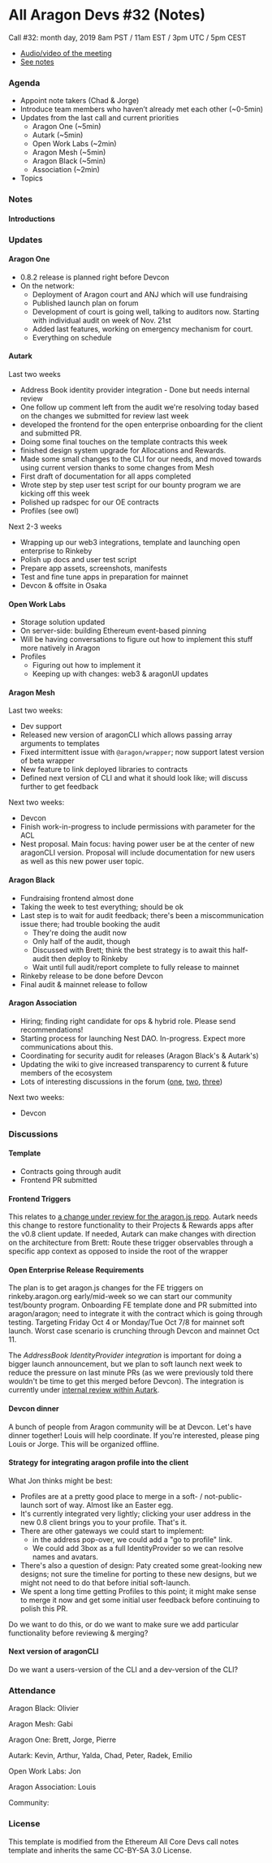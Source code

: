 
# All Aragon Devs #32 (Notes)
Call #32: month day, 2019 8am PST / 11am EST / 3pm UTC / 5pm CEST

- [Audio/video of the meeting](https://youtu.be/12hGuuBMo9s)
- [See notes](#notes)

### Agenda
* Appoint note takers (Chad & Jorge)
* Introduce team members who haven’t already met each other (~0-5min)
* Updates from the last call and current priorities
    * Aragon One (~5min)
    * Autark (~5min)
    * Open Work Labs (~2min)
    * Aragon Mesh (~5min)
    * Aragon Black (~5min)
    * Association (~2min)
* Topics


### Notes

#### Introductions


### Updates

#### Aragon One

- 0.8.2 release is planned right before Devcon
- On the network:
    - Deployment of Aragon court and ANJ which will use fundraising
    - Published launch plan on forum
    - Development of court is going well, talking to auditors now. Starting with individual audit on week of Nov. 21st
    - Added last features, working on emergency mechanism for court. 
    - Everything on schedule


#### Autark

Last two weeks
- Address Book identity provider integration - Done but needs internal review
- One follow up comment left from the audit we're resolving today based on the changes we submitted for review last week
- developed the frontend for the open enterprise onboarding for the client and submitted PR. 
- Doing some final touches on the template contracts this week
- finished design system upgrade for Allocations and Rewards.
- Made some small changes to the CLI for our needs, and moved towards using current version thanks to some changes from Mesh
- First draft of documentation for all apps completed
- Wrote step by step user test script for our bounty program we are kicking off this week
- Polished up radspec for our OE contracts
- Profiles (see owl)


Next 2-3 weeks
- Wrapping up our web3 integrations, template and launching open enterprise to Rinkeby 
- Polish up docs and user test script 
- Prepare app assets, screenshots, manifests
- Test and fine tune apps in preparation for mainnet
- Devcon & offsite in Osaka

#### Open Work Labs

- Storage solution updated
- On server-side: building Ethereum event-based pinning
- Will be having conversations to figure out how to implement this stuff more natively in Aragon
- Profiles
    - Figuring out how to implement it
    - Keeping up with changes: web3 & aragonUI updates

#### Aragon Mesh

Last two weeks:

- Dev support
- Released new version of aragonCLI which allows passing array arguments to templates
- Fixed intermittent issue with `@aragon/wrapper`; now support latest version of beta wrapper
- New feature to link deployed libraries to contracts
- Defined next version of CLI and what it should look like; will discuss further to get feedback

Next two weeks:

- Devcon
- Finish work-in-progress to include permissions with parameter for the ACL 
- Nest proposal. Main focus: having power user be at the center of new aragonCLI version. Proposal will include documentation for new users as well as this new power user topic.

#### Aragon Black

- Fundraising frontend almost done
- Taking the week to test everything; should be ok
- Last step is to wait for audit feedback; there's been a miscommunication issue there; had trouble booking the audit
    - They're doing the audit now
    - Only half of the audit, though
    - Discussed with Brett; think the best strategy is to await this half-audit then deploy to Rinkeby
    - Wait until full audit/report complete to fully release to mainnet
- Rinkeby release to be done before Devcon
- Final audit & mainnet release to follow

#### Aragon Association

- Hiring; finding right candidate for ops & hybrid role. Please send recommendations!
- Starting process for launching Nest DAO. In-progress. Expect more communications about this.
- Coordinating for security audit for releases (Aragon Black's & Autark's)
- Updating the wiki to give increased transparency to current & future members of the ecosystem
- Lots of interesting discussions in the forum ([one](https://forum.aragon.org/t/birds-of-a-feather/1277), [two](https://forum.aragon.org/t/an-optimists-take-on-flock/1299), [three](https://forum.aragon.org/t/aragons-cathedral-a-not-that-optimistic-take-on-flock/1300))

Next two weeks:

- Devcon


### Discussions

#### Template

- Contracts going through audit
- Frontend PR submitted

#### Frontend Triggers

This relates to [a change under review for the aragon.js repo](https://github.com/aragon/aragon.js/pull/361/files). Autark needs this change to restore functionality to their Projects & Rewards apps after the v0.8 client update. If needed, Autark can make changes with direction on the architecture from Brett: Route these trigger observables through a specific app context as opposed to inside the root of the wrapper

#### Open Enterprise Release Requirements
The plan is to get aragon.js changes for the FE triggers on rinkeby.aragon.org early/mid-week so we can start our community test/bounty program. Onboarding FE template done and PR submitted into aragon/aragon; need to integrate it with the contract which is going through testing. Targeting Friday Oct 4 or Monday/Tue Oct 7/8 for mainnet soft launch. Worst case scenario is crunching through Devcon and mainnet Oct 11.

The *AddressBook IdentityProvider integration* is important for doing a bigger launch announcement, but we plan to soft launch next week to reduce the pressure on last minute PRs (as we were previously told there wouldn't be time to get this merged before Devcon). The integration is currently under [internal review within Autark](https://github.com/AutarkLabs/aragon.js/pull/31).

#### Devcon dinner

A bunch of people from Aragon community will be at Devcon. Let's have dinner together! Louis will help coordinate. If you're interested, please ping Louis or Jorge. This will be organized offline.

#### Strategy for integrating aragon profile into the client

What Jon thinks might be best: 

- Profiles are at a pretty good place to merge in a soft- / not-public-launch sort of way. Almost like an Easter egg. 
- It's currently integrated very lightly; clicking your user address in the new 0.8 client brings you to your profile. That's it. 
- There are other gateways we could start to implement: 
    - in the address pop-over, we could add a "go to profile" link. 
    - We could add 3box as a full IdentityProvider so we can resolve names and avatars. 
- There's also a question of design: Paty created some great-looking new designs; not sure the timeline for porting to these new designs, but we might not need to do that before initial soft-launch. 
- We spent a long time getting Profiles to this point; it might make sense to merge it now and get some initial user feedback before continuing to polish this PR.

Do we want to do this, or do we want to make sure we add particular functionality before reviewing & merging?

#### Next version of aragonCLI 

Do we want a users-version of the CLI and a dev-version of the CLI?

### Attendance

Aragon Black: Olivier

Aragon Mesh: Gabi

Aragon One: Brett, Jorge, Pierre

Autark: Kevin, Arthur, Yalda, Chad, Peter, Radek, Emilio

Open Work Labs: Jon

Aragon Association: Louis

Community:

### License
This template is modified from the Ethereum All Core Devs call notes template and inherits the same CC-BY-SA 3.0 License.
